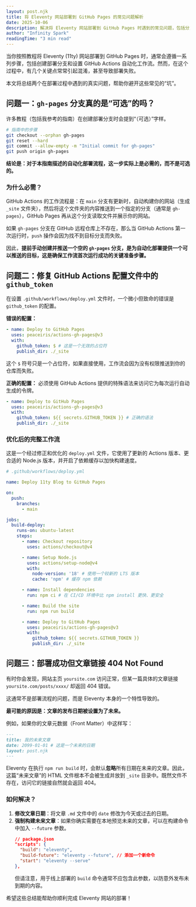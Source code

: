 ```yaml
---
layout: post.njk
title: 将 Eleventy 网站部署到 GitHub Pages 的常见问题解析
date: 2025-10-06
description: 解决将 Eleventy 网站部署到 GitHub Pages 时遇到的常见问题，包括分支设置、令牌配置和文章链接 404 错误。
author: "Infinity Spark"
readingTime: "3 min read"
---
```


当你按照教程将 Eleventy (11ty) 网站部署到 GitHub Pages 时，通常会遵循一系列步骤，包括创建部署分支和设置 GitHub Actions 自动化工作流。然而，在这个过程中，有几个关键点常常引起混淆，甚至导致部署失败。

本文将总结两个在部署过程中遇到的真实问题，帮助你避开这些常见的“坑”。

## 问题一：`gh-pages` 分支真的是“可选”的吗？

许多教程（包括我参考的指南）在创建部署分支时会提到“（可选）”字样。

```bash
# 指南中的步骤
git checkout --orphan gh-pages
git reset --hard
git commit --allow-empty -m "Initial commit for gh-pages"
git push origin gh-pages
```

**结论是：对于本指南描述的自动化部署流程，这一步实际上是必需的，而不是可选的。**

### 为什么必需？

GitHub Actions 的工作流程是：在 `main` 分支有更新时，自动构建你的网站（生成 `_site` 文件夹），然后将这个文件夹的内容推送到一个指定的分支（通常是 `gh-pages`），GitHub Pages 再从这个分支读取文件并展示你的网站。

如果 `gh-pages` 分支在 GitHub 远程仓库上不存在，那么当 GitHub Actions 第一次运行时，`push` 操作会因为找不到目标分支而失败。

因此，**提前手动创建并推送一个空的 `gh-pages` 分支，是为自动化部署提供一个可以推送的目标，这是确保工作流首次运行成功的关键准备步骤。**

## 问题二：修复 GitHub Actions 配置文件中的 `github_token`

在设置 `.github/workflows/deploy.yml` 文件时，一个微小但致命的错误是 `github_token` 的配置。

**错误的配置：**
```yaml
- name: Deploy to GitHub Pages
  uses: peaceiris/actions-gh-pages@v3
  with:
    github_token: $ # 这是一个无效的占位符
    publish_dir: ./_site
```

这个 `$` 符号只是一个占位符，如果直接使用，工作流会因为没有权限推送到你的仓库而失败。

**正确的配置：**
必须使用 GitHub Actions 提供的特殊语法来访问它为每次运行自动生成的令牌。

```yaml
- name: Deploy to GitHub Pages
  uses: peaceiris/actions-gh-pages@v3
  with:
    github_token: ${{ secrets.GITHUB_TOKEN }} # 正确的语法
    publish_dir: ./_site
```

### 优化后的完整工作流

这是一个经过修正和优化的 `deploy.yml` 文件，它使用了更新的 Actions 版本、更合适的 Node.js 版本，并开启了依赖缓存以加快构建速度。

```yaml
# .github/workflows/deploy.yml

name: Deploy 11ty Blog to GitHub Pages

on:
  push:
    branches:
      - main

jobs:
  build-deploy:
    runs-on: ubuntu-latest
    steps:
      - name: Checkout repository
        uses: actions/checkout@v4

      - name: Setup Node.js
        uses: actions/setup-node@v4
        with:
          node-version: '18' # 使用一个较新的 LTS 版本
          cache: 'npm' # 缓存 npm 依赖

      - name: Install dependencies
        run: npm ci # 在 CI/CD 环境中比 npm install 更快、更安全

      - name: Build the site
        run: npm run build

      - name: Deploy to GitHub Pages
        uses: peaceiris/actions-gh-pages@v3
        with:
          github_token: ${{ secrets.GITHUB_TOKEN }}
          publish_dir: ./_site
```

## 问题三：部署成功但文章链接 404 Not Found

有时你会发现，网站主页 `yoursite.com` 访问正常，但某一篇具体的文章链接 `yoursite.com/posts/xxxx/` 却返回 404 错误。

这通常不是部署流程的问题，而是 Eleventy 本身的一个特性导致的。

**最可能的原因是：文章的发布日期被设置为了未来。**

例如，如果你的文章元数据（Front Matter）中这样写：

```markdown
---
title: 我的未来文章
date: 2099-01-01 # 这是一个未来的日期
layout: post.njk
---
```

Eleventy 在执行 `npm run build` 时，会默认**忽略**所有日期在未来的文章。因此，这篇“未来文章”的 HTML 文件根本不会被生成并放到 `_site` 目录中。既然文件不存在，访问它的链接自然就会返回 404。

### 如何解决？

1.  **修改文章日期**：将文章 `.md` 文件中的 `date` 修改为今天或过去的日期。
2.  **强制构建未来文章**：如果你确实需要在本地预览未来的文章，可以在构建命令中加入 `--future` 参数。
    ```json
    // package.json
    "scripts": {
      "build": "eleventy",
      "build-future": "eleventy --future", // 添加一个新命令
      "start": "eleventy --serve"
    },
    ```
    但请注意，用于线上部署的 `build` 命令通常不应包含此参数，以防意外发布未到期的内容。

希望这些总结能帮助你顺利完成 Eleventy 网站的部署！
```
